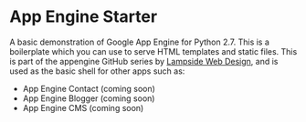 # App Engine Starter

A basic demonstration of Google App Engine for Python 2.7. This is a boilerplate which you can use to serve
HTML templates and static files. This is part of the appengine GitHub series by [Lampside Web Design](http://www.lampsidewebdesign.com/),
and is used as the basic shell for other apps such as:

* App Engine Contact (coming soon)
* App Engine Blogger (coming soon)
* App Engine CMS (coming soon)